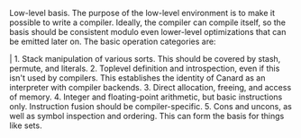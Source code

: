 Low-level basis.
The purpose of the low-level environment is to make it possible to write a compiler. Ideally, the compiler can compile itself, so the basis should be consistent modulo even lower-level
optimizations that can be emitted later on. The basic operation categories are:

| 1. Stack manipulation of various sorts. This should be covered by stash, permute, and literals.
  2. Toplevel definition and introspection, even if this isn't used by compilers. This establishes the identity of Canard as an interpreter with compiler backends.
  3. Direct allocation, freeing, and access of memory.
  4. Integer and floating-point arithmetic, but basic instructions only. Instruction fusion should be compiler-specific.
  5. Cons and uncons, as well as symbol inspection and ordering. This can form the basis for things like sets.
